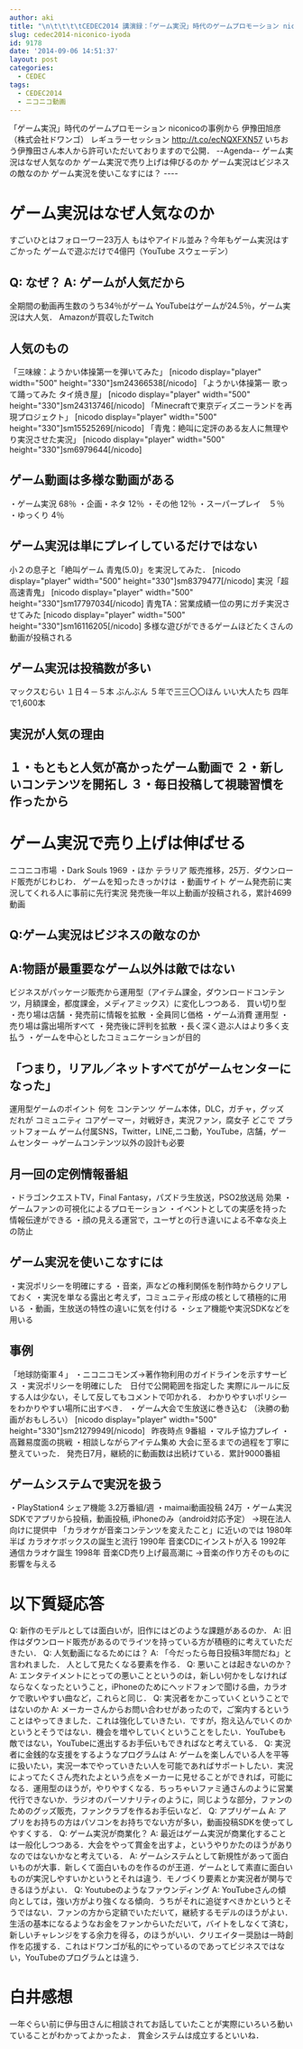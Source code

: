 ```yaml
---
author: aki
title: "\n\t\t\t\tCEDEC2014 講演録：「ゲーム実況」時代のゲームプロモーション niconicoの事例から／伊豫田旭彦 （株式会社ドワンゴ）\t\t"
slug: cedec2014-niconico-iyoda
id: 9178
date: '2014-09-06 14:51:37'
layout: post
categories:
  - CEDEC
tags:
  - CEDEC2014
  - ニコニコ動画
---
```


「ゲーム実況」時代のゲームプロモーション niconicoの事例から 伊豫田旭彦 （株式会社ドワンゴ） レギュラーセッション http://t.co/ecNQXFXN57 いちおう伊豫田さん本人から許可いただいておりますので公開． --Agenda-- ゲーム実況はなぜ人気なのか ゲーム実況で売り上げは伸びるのか ゲーム実況はビジネスの敵なのか ゲーム実況を使いこなすには？ ----

# ゲーム実況はなぜ人気なのか

すごいひとはフォローワー23万人 もはやアイドル並み？今年もゲーム実況はすごかった ゲームで遊ぶだけで4億円（YouTube スウェーデン）

## Q: なぜ？ A: ゲームが人気だから

全期間の動画再生数のうち34％がゲーム YouTubeはゲームが24.5％，ゲーム実況は大人気． Amazonが買収したTwitch

## 人気のもの

「三味線：ようかい体操第一を弾いてみた」 [nicodo display="player" width="500" height="330"]sm24366538[/nicodo] 「ようかい体操第一 歌って踊ってみた タイ焼き屋」 [nicodo display="player" width="500" height="330"]sm24313746[/nicodo] 「Minecraftで東京ディズニーランドを再現プロジェクト」 [nicodo display="player" width="500" height="330"]sm15525269[/nicodo] 「青鬼：絶叫に定評のある友人に無理やり実況させた実況」 [nicodo display="player" width="500" height="330"]sm6979644[/nicodo]

## ゲーム動画は多様な動画がある

・ゲーム実況 68％ ・企画・ネタ 12％ ・その他 12％ ・スーパープレイ　５％ ・ゆっくり 4％

## ゲーム実況は単にプレイしているだけではない

小２の息子と「絶叫ゲーム 青鬼(5.0)」を実況してみた． [nicodo display="player" width="500" height="330"]sm8379477[/nicodo] 実況「超高速青鬼」 [nicodo display="player" width="500" height="330"]sm17797034[/nicodo] 青鬼TA：営業成績一位の男にガチ実況させてみた [nicodo display="player" width="500" height="330"]sm16116205[/nicodo] 多様な遊びができるゲームほどたくさんの動画が投稿される

## ゲーム実況は投稿数が多い

マックスむらい １日４－５本 ぶんぶん ５年で三三〇〇ほん いい大人たち 四年で1,600本

## 実況が人気の理由

## １・もともと人気が高かったゲーム動画で ２・新しいコンテンツを開拓し ３・毎日投稿して視聴習慣を作ったから

# ゲーム実況で売り上げは伸ばせる

ニコニコ市場 ・Dark Souls 1969 ・ほか テラリア 販売推移，25万．ダウンロード販売がじわじわ． ゲームを知ったきっかけは ・動画サイト ゲーム発売前に実況してくれる人に事前に先行実況 発売後一年以上動画が投稿される，累計4699動画

## Q:ゲーム実況はビジネスの敵なのか

## A:物語が最重要なゲーム以外は敵ではない

ビジネスがパッケージ販売から運用型（アイテム課金，ダウンロードコンテンツ，月額課金，都度課金，メディアミックス）に変化しつつある． 買い切り型 ・売り場は店舗 ・発売前に情報を拡散 ・全員同じ価格 ・ゲーム消費 運用型 ・売り場は露出場所すべて ・発売後に評判を拡散 ・長く深く遊ぶ人はより多く支払う ・ゲームを中心としたコミュニケーションが目的

## 「つまり，リアル／ネットすべてがゲームセンターになった」

運用型ゲームのポイント 何を コンテンツ ゲーム本体，DLC，ガチャ，グッズ だれが コミュニティ コアゲーマー，対戦好き，実況ファン，腐女子 どこで プラットフォーム ゲーム付属SNS，Twitter，LINE,ニコ動，YouTube，店舗，ゲームセンター →ゲームコンテンツ以外の設計も必要

## 月一回の定例情報番組

・ドラゴンクエストTV，Final Fantasy，パズドラ生放送，PSO2放送局 効果 ・ゲームファンの可視化によるプロモーション ・イベントとしての実感を持った情報伝達ができる ・顔の見える運営で，ユーザとの行き違いによる不幸な炎上の防止

## ゲーム実況を使いこなすには

・実況ポリシーを明確にする ・音楽，声などの権利関係を制作時からクリアしておく ・実況を単なる露出と考えず，コミュニティ形成の核として積極的に用いる ・動画，生放送の特性の違いに気を付ける ・シェア機能や実況SDKなどを用いる

## 事例

「地球防衛軍４」 ・ニコニコモンズ→著作物利用のガイドラインを示すサービス ・実況ポリシーを明確にした　日付で公開範囲を指定した 実際にルールに反する人は少ない，そして反してもコメントで叩かれる． わかりやすいポリシーをわかりやすい場所に出すべき． ・ゲーム大会で生放送に巻き込む （決勝の動画がおもしろい） [nicodo display="player" width="500" height="330"]sm21279949[/nicodo]   昨夜時点 9番組 ・マルチ協力プレイ ・高難易度面の挑戦 ・相談しながらアイテム集め 大会に至るまでの過程を丁寧に整えていった． 発売日7月，継続的に動画数は出続けている．累計9000番組

## ゲームシステムで実況を扱う

・PlayStation4 シェア機能 3.2万番組/週 ・maimai動画投稿 24万 ・ゲーム実況SDKでアプリから投稿，動画投稿, iPhoneのみ（android対応予定） →現在法人向けに提供中 「カラオケが音楽コンテンツを変えたこと」に近いのでは 1980年半ば カラオケボックスの誕生と流行 1990年 音楽CDにインストが入る 1992年 通信カラオケ誕生 1998年 音楽CD売り上げ最高潮に →音楽の作り方そのものに影響を与える  

# 以下質疑応答

Q: 新作のモデルとしては面白いが，旧作にはどのような課題があるのか． A: 旧作はダウンロード販売があるのでライツを持っている方が積極的に考えていただきたい． Q: 人気動画になるためには？ A: 「今だったら毎日投稿3年間だね」と言われました． 人として見たくなる要素を作る． Q: 悪いことは起きないのか？ A: エンタテイメントにとっての悪いことというのは，新しい何かをしなければならなくなったということ，iPhoneのためにヘッドフォンで聞ける曲，カラオケで歌いやすい曲など，これらと同じ． Q: 実況者をかこっていくということではないのか A: メーカーさんからお問い合わせがあったので，ご案内するということはやってきました．これは強化していきたい．ですが，抱え込んでいくのかというとそうではない．機会を増やしていくということをしたい．YouTubeも敵ではない，YouTubeに進出するお手伝いもできればなと考えている． Q: 実況者に金銭的な支援をするようなプログラムは A: ゲームを楽しんでいる人を平等に扱いたい，実況一本でやっていきたい人を可能であればサポートしたい．実況によってたくさん売れたよという点をメーカーに見せることができれば，可能になる．運用型のほうが，やりやすくなる．ちっちゃいファミ通さんのように営業代行できないか．ラジオのパーソナリティのように，同じような部分，ファンのためのグッズ販売，ファンクラブを作るお手伝いなど． Q: アプリゲーム A: アプリをお持ちの方はパソコンをお持ちでない方が多い，動画投稿SDKを使ってしやすくする． Q: ゲーム実況が商業化？ A: 最近はゲーム実況が商業化することは一般化しつつある．大会をやって賞金を出すよ，というやりかたのほうがありなのではないかなと考えている． A: ゲームシステムとして新規性があって面白いものが大事．新しくて面白いものを作るのが王道．ゲームとして素直に面白いものが実況しやすいかというとそれは違う．モノづくり要素とか実況者が関与できるほうがよい． Q: Youtubeのようなファウンディング A: YouTubeさんの傾向としては，強い方がより強くなる傾向．うちがそれに追従すべきかというとそうではない．ファンの方から定額でいただいて，継続するモデルのほうがよい．生活の基本になるようなお金をファンからいただいて，バイトをしなくて済む，新しいチャレンジをする余力を得る，のほうがいい．クリエイター奨励は一時創作を応援する．これはドワンゴが私的にやっているのであってビジネスではない，YouTubeのプログラムとは違う．

# 白井感想

一年ぐらい前に伊与田さんに相談されてお話していたことが実際にいろいろ動いていることがわかってよかったよ． 賞金システムは成立するといいね．
